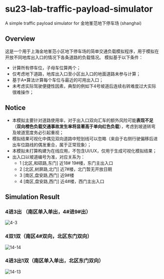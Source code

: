# su23-lab-traffic-payload-simulator
A simple traffic payload simulator for 金地峯范地下停车场 (shanghai)

## Overview

这是一个用于上海金地峯范小区地下停车场的简单交通负载模拟程序，用于模拟在开放不同地库出入口的情况下各条道路的负载情况。
模拟基于以下条件：
- 计算所有停车位，子母车位算两个；
- 仅考虑地下道路，地库出入口至小区出入口的地面道路未参与计算；
- 基于A*算法计算每个车位与最近的可用出入口；
- 未考虑实际驾驶便捷性因素，典型的例如下4号坡道后连续右转难度过大实际很难操作；

## Notice
- 本模拟主要针对道路使用率，对于出入口双向汇车的额外风险可能**表现不足**（**双向橙色负载交通事故发生率将显著高于单向红色负载**），考虑到坡道转弯及坡道宽度务必引起重视；
- 模拟结果可视化中偶见双向道路中短划线可以忽略（来自于右侧行驶偏移后进出车位路线的偶发重合，属于正常现象）；
- 本模拟未打算构建为在线应用，不包含UI/UX，仅用于生成可视化模拟结果；
- 出入口以坡道编号为准，对应关系为：
  - 1 [北区,和硕路,东门] 近18# 19#楼，东门主出入口
  - 2 [北区,树屏路,北门] 近7#楼，北门暂无开放日期
  - 3 [南区,盘安路,西门] 近9#楼
  - 4 [南区,盘安路,西门] 近4#楼，西门主出入口

## Simulation Result

### 4进3出 （南区单入单出，4#进9#出）

![4-3](https://github.com/airslice/su23-lab-traffic-payload-simulator/assets/21994748/f810e7cf-22bd-4802-af97-e74248de3483)

### 4双1双（南区4#双向，北区东门双向）

![14-14](https://github.com/airslice/su23-lab-traffic-payload-simulator/assets/21994748/e1b6963d-6b01-4a37-95af-9c5203f74d71)

### 4进3出1双（南区单入单出，北区东门双向）

![14-13](https://github.com/airslice/su23-lab-traffic-payload-simulator/assets/21994748/f07f2d9c-fff2-4ec6-9f0e-1a495c83bbd1)
